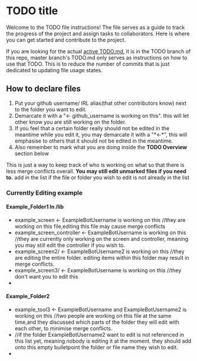# TODO title
Welcome to the TODO file instructions!
The file serves as a guide to track the progress of the project and assign tasks to collaborators.
Here is where you can get started and contribute to the project.

If you are looking for the actual [active TODO.md](https://github.com/brofegroy/WordBlitz/blob/TODO/~README/TODO.md#currently-editing),
it is in the TODO branch of this repo, master branch's TODO.md only serves as instructions on how to use that TODO.
This is to reduce the number of commits that is just dedicated to updating file usage states.

## How to declare files
1. Put your github username/ IRL alias(that other contributors know) next to the folder you want to edit.
2. Demarcate it with a "<- github_username is working on this". this will let other know you are still working on the folder.
3. If you feel that a certain folder really should not be edited in the meantime while you edit it, you may demarcate it with a "\*<-\*", this will emphasise to others that it should not be edited in the meantime.
4. Also remember to mark what you are doing inside the **TODO Overview** section below

This is just a way to keep track of who is working on what so that there is less merge conflicts overall.
**You may still edit unmarked files if you need to.**
add in the list if the file or folder you wish to edit is not already in the list 

### Currently Editing example
#### Example_Folder1 In /lib
- example_screen <- ExampleBotUsername is working on this //they are working on this file,editing this file may cause merge conflicts
- example_screen_controller <- ExampleBotUsername is working on this //they are currently only working on the screen and controller, meaning you may still edit the controller if you wish to.
- example_screen2/ <- ExampleBotUsername2 is working on this //they are editing the entire folder. editing items within this folder may result in merge conflicts.
- example_screen3/ *<-* ExampleBotUsername is working on this //they don't want you to edit this
- 
#### Example_Folder2
- example_tool3 <- ExampleBotUsername and ExampleBotUsername2 is working on this //two people are working on this file at the same time,and they discussed which parts of the folder they will edit with each other, to minimise merge conflicts.
- //if the folder ExampleBotUsername2 want to edit is not referenced in this list yet, meaning nobody is editing it at the moment. they should add onto this empty bulletpoint the folder or file name they wish to edit.
-